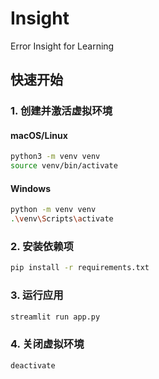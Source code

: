 # Insight

Error Insight for Learning

## 快速开始

### 1. 创建并激活虚拟环境

#### macOS/Linux

```bash
python3 -m venv venv
source venv/bin/activate
```

#### Windows

```bash
python -m venv venv
.\venv\Scripts\activate
```

### 2. 安装依赖项

```bash
pip install -r requirements.txt
```

### 3. 运行应用

```bash
streamlit run app.py
```

### 4. 关闭虚拟环境

```bash
deactivate
```
